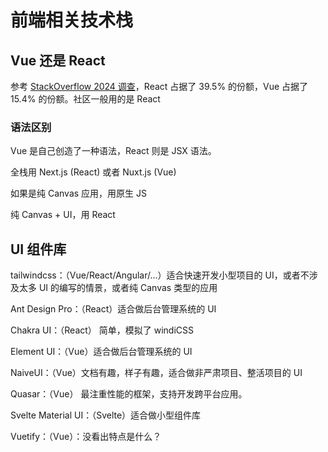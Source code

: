 # 前端相关技术栈

## Vue 还是 React

参考 [StackOverflow 2024 调查](https://survey.stackoverflow.co/2024/technology#1-web-frameworks-and-technologies)，React 占据了 39.5% 的份额，Vue 占据了 15.4% 的份额。社区一般用的是 React

### 语法区别

Vue 是自己创造了一种语法，React 则是 JSX 语法。

全栈用 Next.js (React) 或者 Nuxt.js (Vue)

如果是纯 Canvas 应用，用原生 JS

纯 Canvas + UI，用 React

## UI 组件库

tailwindcss：（Vue/React/Angular/...）适合快速开发小型项目的 UI，或者不涉及太多 UI 的编写的情景，或者纯 Canvas 类型的应用

Ant Design Pro：（React）适合做后台管理系统的 UI

Chakra UI：（React） 简单，模拟了 windiCSS

Element UI：（Vue）适合做后台管理系统的 UI

NaiveUI：（Vue）文档有趣，样子有趣，适合做非严肃项目、整活项目的 UI

Quasar：（Vue） 最注重性能的框架，支持开发跨平台应用。

Svelte Material UI：（Svelte）适合做小型组件库

Vuetify：（Vue）：没看出特点是什么？
